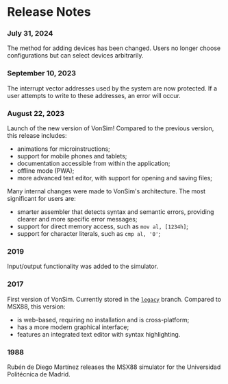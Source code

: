 # Release Notes

### July 31, 2024

The method for adding devices has been changed. Users no longer choose configurations but can select devices arbitrarily.

### September 10, 2023

The interrupt vector addresses used by the system are now protected. If a user attempts to write to these addresses, an error will occur.

### August 22, 2023

Launch of the new version of VonSim! Compared to the previous version, this release includes:

- animations for microinstructions;
- support for mobile phones and tablets;
- documentation accessible from within the application;
- offline mode (PWA);
- more advanced text editor, with support for opening and saving files;

Many internal changes were made to VonSim's architecture. The most significant for users are:

- smarter assembler that detects syntax and semantic errors, providing clearer and more specific error messages;
- support for direct memory access, such as `mov al, [1234h]`;
- support for character literals, such as `cmp al, '0'`;

### 2019

Input/output functionality was added to the simulator.

### 2017

First version of VonSim. Currently stored in the [`legacy`](https://github.com/vonsim/vonsim/tree/legacy) branch. Compared to MSX88, this version:

- is web-based, requiring no installation and is cross-platform;
- has a more modern graphical interface;
- features an integrated text editor with syntax highlighting.

### 1988

Rubén de Diego Martínez releases the MSX88 simulator for the Universidad Politécnica de Madrid.
